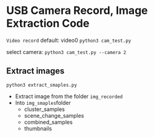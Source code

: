 # USB Camera Record, Image Extraction Code
`Video record`
default: video0
`python3 cam_test.py`

select camera:
`python3 cam_test.py --camera 2`

## Extract images 
`python3 extract_smaples.py` 

- Extract image from the folder `img_recorded`
- Into `img_smaples`folder
    - cluster_samples
    - scene_change_samples
    - combined_samples
    - thumbnails


